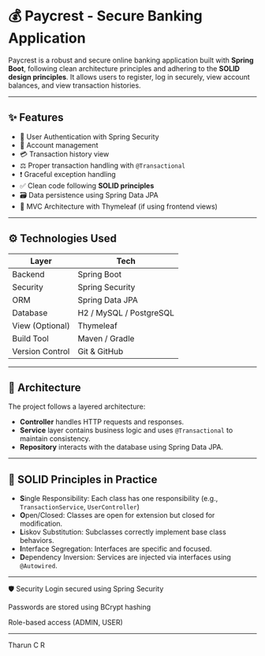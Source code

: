 # 💰 Paycrest - Secure Banking Application

Paycrest is a robust and secure online banking application built with **Spring Boot**, following clean architecture principles and adhering to the **SOLID design principles**. It allows users to register, log in securely, view account balances, and view transaction histories.

---

## ✨ Features

- 🔐 User Authentication with Spring Security
- 🏦 Account management
- 💳 Transaction history view
- ⚖️ Proper transaction handling with `@Transactional`
- ❗ Graceful exception handling
- ✅ Clean code following **SOLID principles**
- 🗃️ Data persistence using Spring Data JPA
- 📄 MVC Architecture with Thymeleaf (if using frontend views)

---

## ⚙️ Technologies Used

| Layer | Tech |
|------|------|
| Backend | Spring Boot |
| Security | Spring Security |
| ORM | Spring Data JPA |
| Database | H2 / MySQL / PostgreSQL |
| View (Optional) | Thymeleaf |
| Build Tool | Maven / Gradle |
| Version Control | Git & GitHub |

---

## 🧱 Architecture

The project follows a layered architecture:


- **Controller** handles HTTP requests and responses.
- **Service** layer contains business logic and uses `@Transactional` to maintain consistency.
- **Repository** interacts with the database using Spring Data JPA.

---

## 🧪 SOLID Principles in Practice

- **S**ingle Responsibility: Each class has one responsibility (e.g., `TransactionService`, `UserController`)
- **O**pen/Closed: Classes are open for extension but closed for modification.
- **L**iskov Substitution: Subclasses correctly implement base class behaviors.
- **I**nterface Segregation: Interfaces are specific and focused.
- **D**ependency Inversion: Services are injected via interfaces using `@Autowired`.

---

🛡️ Security
Login secured using Spring Security

Passwords are stored using BCrypt hashing

Role-based access (ADMIN, USER)

---
Tharun C R
